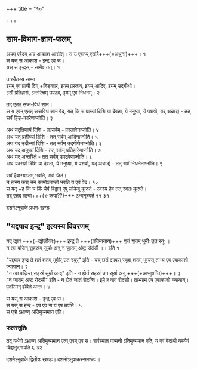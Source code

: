 +++
title = "१०"

+++
## साम-विभाग-ज्ञान-फलम्
अयम् एवेदम् अग्र आकाश आसीत्। स उ एवाप्य् एतर्हि+++(=अधुना)+++। १   
स यस् स आकाश - इन्द्र एव सः।  
यस् स इन्द्रस् - सामैव तत्। १   

तास्यैतस्य साम्न  
इयम् एव प्राची दिग् +हिङ्कार,
इयम् प्रस्ताव, इयम् आदिर्, इयम् उद्गीथो।  
ऽसौ प्रतिहारो, ऽन्तरिक्षम् उपद्रव, इयम् एव निधनम्। २   

तद् एतत् सप्त-विधं साम।  
स य एवम् एतत् सप्तविधं साम वेद, यत् किं च प्राच्यां दिशि या देवता, ये मनुष्या, ये पशवो, यद् अन्नाद्यं - तत् सर्वं हिङ्-कारेणाप्नोति। ३   

अथ यद्दक्षिणायं दिशि - तत्सर्वम् - प्रस्तावेनाप्नोति। ४  
अथ यत् प्रतीच्यां दिशि - तत् सर्वम् आदिनाप्नोति। ५   
अथ यद् उदीच्यां दिशि - तत् सर्वम् उद्गीथेनाप्नोति। ६   
अथ यद् अमुष्यां दिशि - तत् सर्वम् प्रतिहारेणाप्नोति। ७   
अथ यद् अन्तरिक्षे - तत् सर्वम् उपद्रवेणाप्नोति। ८   
अथ यदस्यां दिशि या देवता, ये मनुष्या, ये पशवो, यद् अन्नाद्यं - तत् सर्वं निधनेनाप्नोति। ९

सर्वं हैवास्याप्तम् भवति, सर्वं जितं।  
न हास्य कश् चन कामोऽनाप्तो भवति य एवं वेद। १०   
स यद् +ह किं च किं चैवं विद्वान् एषु लोकेषु कुरुते - स्वस्य हैव तत् स्वतः कुरुते।  
तद् एतद् ऋचा+++(←कया??)+++ ऽभ्यनूच्यते ११   ३१

दशमेऽनुवाके प्रथमः खण्डः

## "यद्द्याव इन्द्र" इत्यस्य विवरणम् 
यद् द्याव +++(=द्यौर्लोकाः)+++ इन्द्र ते +++(प्रतिमानाय)+++ श॒तं श॒तम् भूमीः उ॒त स्युः ।  
न त्वा वज्रिन् स॒हस्र॑म् सूर्याः अनु न जा॒तम् अ॑ष्ट॒ रोद॑सी ।।
 इति १   

"यद्द्याव इन्द्र ते शतं शतम् भूमीर् उत स्युर्" इति - यच् छतं द्यावस् स्युश् शतम् भूम्यस् ताभ्य एष एवाकाशो ज्यायान्। २  
"न त्वा वज्रिन्त् सहस्रं सूर्या अन्व्" इति - न ह्येतं सहस्रं चन सूर्या अनु +++(+आप्नुवन्ति)+++। ३   
"न जातम् अष्ट रोदसी" इति - न ह्येतं जातं रोदन्ति। इमे ह वाव रोदसी। ताभ्याम् एष एवाकाशो ज्यायान्। एतस्मिन् ह्येवैते अन्तः। ४   

स यस् स आकाश - इन्द्र एव सः।  
स यस् स इन्द्र - एष एव स य एष तपति। ५   
स एषो ऽभ्राण्य् अतिमुच्यमान एति।

### फलस्तुतिः
तद् यथैषो ऽभ्राण्य् अतिमुच्यमान एत्य् एवम् एव स।
सर्वस्मात् पाप्मनो ऽतिमुच्यमान एति, य एवं वेदाथो यस्यैवं विद्वानुद्गायति ६ ३२

दशमेऽनुवाके द्वितीयः खण्डः।
दशमोऽनुवाकस्समाप्तः ।
